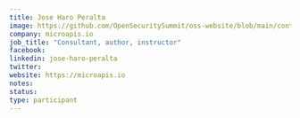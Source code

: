 ```yaml
---
title: Jose Haro Peralta
image: https://github.com/OpenSecuritySummit/oss-website/blob/main/content/participant/images/JoseHaroPeralta.jpeg?raw=true
company: microapis.io
job_title: "Consultant, author, instructor"
facebook:
linkedin: jose-haro-peralta
twitter: 
website: https://microapis.io
notes:
status: 
type: participant
---
```

